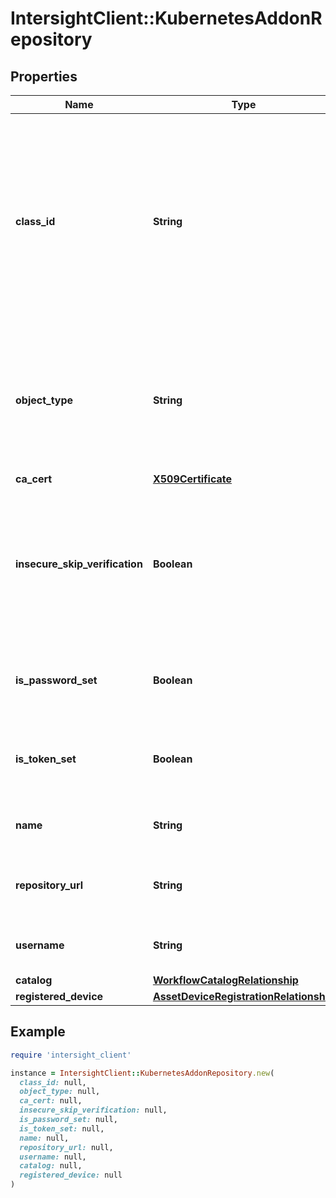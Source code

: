 # IntersightClient::KubernetesAddonRepository

## Properties

| Name | Type | Description | Notes |
| ---- | ---- | ----------- | ----- |
| **class_id** | **String** | The fully-qualified name of the instantiated, concrete type. This property is used as a discriminator to identify the type of the payload when marshaling and unmarshaling data. | [default to &#39;kubernetes.AddonRepository&#39;] |
| **object_type** | **String** | The fully-qualified name of the instantiated, concrete type. The value should be the same as the &#39;ClassId&#39; property. | [default to &#39;kubernetes.AddonRepository&#39;] |
| **ca_cert** | [**X509Certificate**](X509Certificate.md) |  | [optional] |
| **insecure_skip_verification** | **Boolean** | Allow connecting to http registries or https registries which do not have certificate signed by a well known CA. | [optional][default to false] |
| **is_password_set** | **Boolean** | Indicates whether the value of the &#39;password&#39; property has been set. | [optional][readonly][default to false] |
| **is_token_set** | **Boolean** | Indicates whether the value of the &#39;token&#39; property has been set. | [optional][readonly][default to false] |
| **name** | **String** | Name of the addon repository or registry. | [optional] |
| **repository_url** | **String** | URL for the repository where the addon is hosted. | [optional] |
| **username** | **String** | Username to authenticate to the addon registry. | [optional] |
| **catalog** | [**WorkflowCatalogRelationship**](WorkflowCatalogRelationship.md) |  | [optional] |
| **registered_device** | [**AssetDeviceRegistrationRelationship**](AssetDeviceRegistrationRelationship.md) |  | [optional] |

## Example

```ruby
require 'intersight_client'

instance = IntersightClient::KubernetesAddonRepository.new(
  class_id: null,
  object_type: null,
  ca_cert: null,
  insecure_skip_verification: null,
  is_password_set: null,
  is_token_set: null,
  name: null,
  repository_url: null,
  username: null,
  catalog: null,
  registered_device: null
)
```

